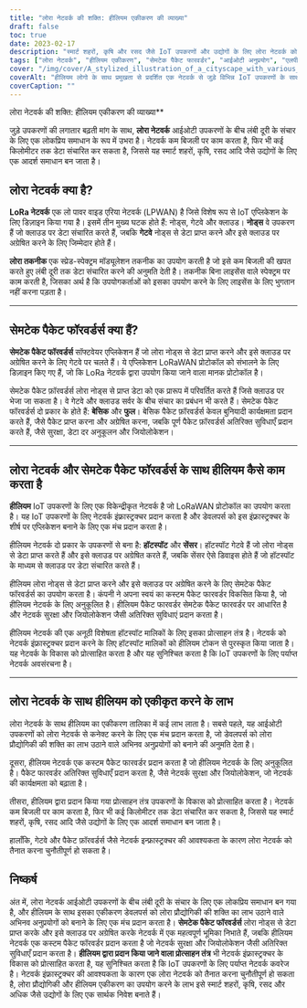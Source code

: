 ```yaml
---
title: "लोरा नेटवर्क की शक्ति: हीलियम एकीकरण की व्याख्या"
draft: false
toc: true
date: 2023-02-17
description: "स्मार्ट शहरों, कृषि और रसद जैसे IoT उपकरणों और उद्योगों के लिए लोरा नेटवर्क को हीलियम के साथ एकीकृत करने के लाभों की खोज करें।"
tags: ["लोरा नेटवर्क", "हीलियम एकीकरण", "सेमटेक पैकेट फारवर्डर", "आईओटी अनुप्रयोग", "एलपीवान", "स्प्रेड-स्पेक्ट्रम मॉड्यूलेशन", "द्वार", "बादल", "लोरावन प्रोटोकॉल", "नेटवर्क का बुनियादी ढांचा", "हॉटस्पॉट", "सेंसर", "नेटवर्क सुरक्षा", "जियोलोकेशन", "प्रोत्साहन तंत्र", "स्मार्ट शहरों", "कृषि", "तर्कशास्र सा", "आईओटी विकास", "लंबी दूरी का संचार"]
cover: "/img/cover/A_stylized_illustration_of_a_cityscape_with_various_IoT_dev.png"
coverAlt: "हीलियम लोगो के साथ प्रमुखता से प्रदर्शित एक नेटवर्क से जुड़े विभिन्न IoT उपकरणों के साथ एक सिटीस्केप का एक शैलीगत चित्रण प्रकाश की एक वेब के रूप में दर्शाया गया है।"
coverCaption: ""
---
```

 लोरा नेटवर्क की शक्ति: हीलियम एकीकरण की व्याख्या**

जुड़े उपकरणों की लगातार बढ़ती मांग के साथ, **लोरा नेटवर्क** आईओटी उपकरणों के बीच लंबी दूरी के संचार के लिए एक लोकप्रिय समाधान के रूप में उभरा है। नेटवर्क कम बिजली पर काम करता है, फिर भी कई किलोमीटर तक डेटा संचारित कर सकता है, जिससे यह स्मार्ट शहरों, कृषि, रसद आदि जैसे उद्योगों के लिए एक आदर्श समाधान बन जाता है।

## लोरा नेटवर्क क्या है?

**LoRa नेटवर्क** एक लो पावर वाइड एरिया नेटवर्क (LPWAN) है जिसे विशेष रूप से IoT एप्लिकेशन के लिए डिज़ाइन किया गया है। इसमें तीन मुख्य घटक होते हैं: नोड्स, गेटवे और क्लाउड। **नोड्स** वे उपकरण हैं जो क्लाउड पर डेटा संचारित करते हैं, जबकि **गेटवे** नोड्स से डेटा प्राप्त करने और इसे क्लाउड पर अग्रेषित करने के लिए जिम्मेदार होते हैं।

**लोरा तकनीक** एक स्प्रेड-स्पेक्ट्रम मॉड्यूलेशन तकनीक का उपयोग करती है जो इसे कम बिजली की खपत करते हुए लंबी दूरी तक डेटा संचारित करने की अनुमति देती है। तकनीक बिना लाइसेंस वाले स्पेक्ट्रम पर काम करती है, जिसका अर्थ है कि उपयोगकर्ताओं को इसका उपयोग करने के लिए लाइसेंस के लिए भुगतान नहीं करना पड़ता है।

______

## सेमटेक पैकेट फॉरवर्डर्स क्या हैं?

**सेमटेक पैकेट फॉरवर्डर्स** सॉफ्टवेयर एप्लिकेशन हैं जो लोरा नोड्स से डेटा प्राप्त करने और इसे क्लाउड पर अग्रेषित करने के लिए गेटवे पर चलते हैं। ये एप्लिकेशन LoRaWAN प्रोटोकॉल को संभालने के लिए डिज़ाइन किए गए हैं, जो कि LoRa नेटवर्क द्वारा उपयोग किया जाने वाला मानक प्रोटोकॉल है।

सेमटेक पैकेट फ़ॉरवर्डर्स लोरा नोड्स से प्राप्त डेटा को एक प्रारूप में परिवर्तित करते हैं जिसे क्लाउड पर भेजा जा सकता है। वे गेटवे और क्लाउड सर्वर के बीच संचार का प्रबंधन भी करते हैं। सेमटेक पैकेट फॉरवर्डर्स दो प्रकार के होते हैं: **बेसिक** और **फुल**। बेसिक पैकेट फ़ॉरवर्डर्स केवल बुनियादी कार्यक्षमता प्रदान करते हैं, जैसे पैकेट प्राप्त करना और अग्रेषित करना, जबकि पूर्ण पैकेट फ़ॉरवर्डर्स अतिरिक्त सुविधाएँ प्रदान करते हैं, जैसे सुरक्षा, डेटा दर अनुकूलन और जियोलोकेशन।

______

## लोरा नेटवर्क और सेमटेक पैकेट फॉरवर्डर्स के साथ हीलियम कैसे काम करता है

**हीलियम** IoT उपकरणों के लिए एक विकेन्द्रीकृत नेटवर्क है जो LoRaWAN प्रोटोकॉल का उपयोग करता है। यह IoT उपकरणों के लिए नेटवर्क इंफ्रास्ट्रक्चर प्रदान करता है और डेवलपर्स को इस इंफ्रास्ट्रक्चर के शीर्ष पर एप्लिकेशन बनाने के लिए एक मंच प्रदान करता है।

हीलियम नेटवर्क दो प्रकार के उपकरणों से बना है: **हॉटस्पॉट** और **सेंसर**। हॉटस्पॉट गेटवे हैं जो लोरा नोड्स से डेटा प्राप्त करते हैं और इसे क्लाउड पर अग्रेषित करते हैं, जबकि सेंसर ऐसे डिवाइस होते हैं जो हॉटस्पॉट के माध्यम से क्लाउड पर डेटा संचारित करते हैं।

हीलियम लोरा नोड्स से डेटा प्राप्त करने और इसे क्लाउड पर अग्रेषित करने के लिए सेमटेक पैकेट फॉरवर्डर्स का उपयोग करता है। कंपनी ने अपना स्वयं का कस्टम पैकेट फारवर्डर विकसित किया है, जो हीलियम नेटवर्क के लिए अनुकूलित है। हीलियम पैकेट फारवर्डर सेमटेक पैकेट फारवर्डर पर आधारित है और नेटवर्क सुरक्षा और जियोलोकेशन जैसी अतिरिक्त सुविधाएं प्रदान करता है।

हीलियम नेटवर्क की एक अनूठी विशेषता हॉटस्पॉट मालिकों के लिए इसका प्रोत्साहन तंत्र है। नेटवर्क को नेटवर्क इंफ्रास्ट्रक्चर प्रदान करने के लिए हॉटस्पॉट मालिकों को हीलियम टोकन से पुरस्कृत किया जाता है। यह नेटवर्क के विकास को प्रोत्साहित करता है और यह सुनिश्चित करता है कि IoT उपकरणों के लिए पर्याप्त नेटवर्क अवसंरचना है।

______

## लोरा नेटवर्क के साथ हीलियम को एकीकृत करने के लाभ

लोरा नेटवर्क के साथ हीलियम का एकीकरण तालिका में कई लाभ लाता है। सबसे पहले, यह आईओटी उपकरणों को लोरा नेटवर्क से कनेक्ट करने के लिए एक मंच प्रदान करता है, जो डेवलपर्स को लोरा प्रौद्योगिकी की शक्ति का लाभ उठाने वाले अभिनव अनुप्रयोगों को बनाने की अनुमति देता है।

दूसरा, हीलियम नेटवर्क एक कस्टम पैकेट फारवर्डर प्रदान करता है जो हीलियम नेटवर्क के लिए अनुकूलित है। पैकेट फारवर्डर अतिरिक्त सुविधाएँ प्रदान करता है, जैसे नेटवर्क सुरक्षा और जियोलोकेशन, जो नेटवर्क की कार्यक्षमता को बढ़ाता है।

तीसरा, हीलियम द्वारा प्रदान किया गया प्रोत्साहन तंत्र उपकरणों के विकास को प्रोत्साहित करता है। नेटवर्क कम बिजली पर काम करता है, फिर भी कई किलोमीटर तक डेटा संचारित कर सकता है, जिससे यह स्मार्ट शहरों, कृषि, रसद आदि जैसे उद्योगों के लिए एक आदर्श समाधान बन जाता है।

हालाँकि, गेटवे और पैकेट फ़ॉरवर्डर्स जैसे नेटवर्क इन्फ्रास्ट्रक्चर की आवश्यकता के कारण लोरा नेटवर्क को तैनात करना चुनौतीपूर्ण हो सकता है।

## निष्कर्ष
अंत में, लोरा नेटवर्क आईओटी उपकरणों के बीच लंबी दूरी के संचार के लिए एक लोकप्रिय समाधान बन गया है, और हीलियम के साथ इसका एकीकरण डेवलपर्स को लोरा प्रौद्योगिकी की शक्ति का लाभ उठाने वाले अभिनव अनुप्रयोगों को बनाने के लिए एक मंच प्रदान करता है। **सेमटेक पैकेट फॉरवर्डर्स** लोरा नोड्स से डेटा प्राप्त करके और इसे क्लाउड पर अग्रेषित करके नेटवर्क में एक महत्वपूर्ण भूमिका निभाते हैं, जबकि हीलियम नेटवर्क एक कस्टम पैकेट फॉरवर्डर प्रदान करता है जो नेटवर्क सुरक्षा और जियोलोकेशन जैसी अतिरिक्त सुविधाएँ प्रदान करता है। **हीलियम द्वारा प्रदान किया जाने वाला प्रोत्साहन तंत्र** भी नेटवर्क इंफ्रास्ट्रक्चर के विकास को प्रोत्साहित करता है, यह सुनिश्चित करता है कि IoT उपकरणों के लिए पर्याप्त नेटवर्क कवरेज है। नेटवर्क इंफ्रास्ट्रक्चर की आवश्यकता के कारण एक लोरा नेटवर्क को तैनात करना चुनौतीपूर्ण हो सकता है, लोरा प्रौद्योगिकी और हीलियम एकीकरण का उपयोग करने के लाभ इसे स्मार्ट शहरों, कृषि, रसद और अधिक जैसे उद्योगों के लिए एक सार्थक निवेश बनाते हैं।

